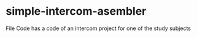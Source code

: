# simple-intercom-asembler
File Code has a code of an intercom project for one of the study subjects
